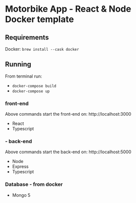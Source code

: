 # Motorbike App - React & Node Docker template

## Requirements

Docker: `brew install --cask docker`


## Running
From terminal run:
- `docker-compose build`
- `docker-compose up`


### front-end
Above commands start the front-end on: http://localhost:3000
  - React
  - Typescript

### - back-end
Above commands start the back-end on: http://localhost:5000
  - Node
  - Express
  - Typescript

### Database - from docker
  - Mongo 5
